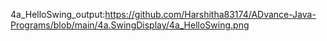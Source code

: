 4a_HelloSwing_output:https://github.com/Harshitha83174/ADvance-Java-Programs/blob/main/4a.SwingDisplay/4a_HelloSwing.png
